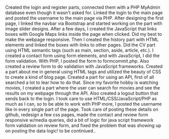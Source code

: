 Created the login and register parts, connected them with a PHP MyAdmin database even though it wasn't asked for. Linked the login to the main page and posted the username to the main page via PHP. After designing the first page, I linked the navbar via Bootstrap and started working on the part with image slider designs. After a few days, I created the JavaScript that links boxes with Google Maps links inside the page when clicked. Did my best to make the webpage responsive. Then I created the history part with HTML elements and linked the boxes with links to other pages. Did the CV part using HTML semantic tags (such as main, section, aside, article, etc.). I created a contact form using form elements, and with JavaScript, I did the form validation. With PHP, I posted the form to formcommit.php. Also created a review form to do validation with JavaScript frameworks. Created a part about me in general using HTML tags and utilized the beauty of CSS to create a kind of blog page. Created a part for using an API, first of all searched a lot to lear how to do that. Since my favorite hobby is watching movies, I created a part where the user can search for movies and see the results on my webpage through the API. Also created a logout button that sends back to the login. I took care to use HTML/CSS/JavaScript/PHP as much as I can, so to be able to work with PHP more, I posted the username like in every single part of the page. Took care of posting these details on github, redesign a few css pages, made the contact and review form responsive w/media queries, did a bit of logic for java script framework form validation on review form, and fixed the problem that was showing up on posting the data logic! to be continiued..